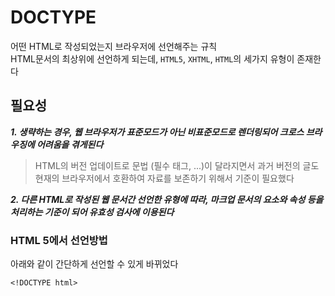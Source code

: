 # DOCTYPE

어떤 HTML로 작성되었는지 브라우저에 선언해주는 규칙<br>
HTML문서의 최상위에 선언하게 되는데, `HTML5`, `XHTML`, `HTML`의 세가지 유형이 존재한다

## 필요성

**_1. 생략하는 경우, 웹 브라우저가 표준모드가 아닌 비표준모드로 렌더링되어 크로스 브라우징에 어려움을 겪게된다_**

> HTML의 버전 업데이트로 문법 (필수 태그, ...)이 달라지면서 과거 버전의 글도 현재의 브라우저에서 호환하여 자료를 보존하기 위해서 기준이 필요했다

**_2. 다른 HTML로 작성된 웹 문서간 선언한 유형에 따라, 마크업 문서의 요소와 속성 등을 처리하는 기준이 되어 유효성 검사에 이용된다_**

### HTML 5에서 선언방법

아래와 같이 간단하게 선언할 수 있게 바뀌었다

```
<!DOCTYPE html>
```

